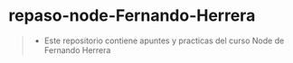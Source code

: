 # repaso-node-Fernando-Herrera

> - Este repositorio contiene apuntes y practicas del curso Node de Fernando Herrera